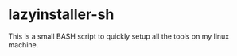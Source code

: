 # lazyinstaller-sh
 This is a small BASH script to quickly setup all the tools on my linux machine.
